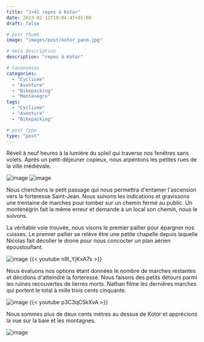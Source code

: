 ```yaml
---
title: "J+41 repos à Kotor"
date: 2023-02-11T19:04:47+01:00
draft: false

# post thumb
image: "images/post/kotor_pano.jpg"

# meta description
description: "repos à Kotor"

# taxonomies
categories:
  - "Cyclisme" 
  - "Aventure" 
  - "Bikepacking"
  - "Monténégro" 
tags:
  - "Cyclisme" 
  - "Aventure" 
  - "Bikepacking" 

# post type
type: "post"
---
```


Réveil à neuf heures à la lumière du soleil qui traverse nos fenêtres sans volets. Après un petit-déjeuner copieux, nous arpentons les petites rues de la ville médiévale. 

![image](../../images/post/kotor_dome.jpg)
![image](../../images/post/kotor_eglise.jpg)

Nous cherchons le petit passage qui nous permettra d'entamer l'ascension vers la forteresse Saint-Jean. Nous suivons les indications et gravissons une trentaine de marches pour tomber sur un chemin fermé au public. Un monténégrin fait la même erreur et demande à un local son chemin, nous le suivons. 

La véritable voie trouvée, nous visons le premier pallier pour épargner nos cuisses. Le premier pallier se relève être une petite chapelle depuis laquelle Nicolas fait décoller le drone pour nous concocter un plan aérien époustouflant. 

![image](../../images/post/kotor_kotor.jpg)
{{< youtube n9l_YjKxA7s >}}

Nous évaluons nos options étant données le nombre de marches restantes et décidons d'atteindre la forteresse. Nous faisons des petits détours parmi les ruines recouvertes de lierres morts. Nathan filme les dernières marches qui portent le total à mille trois cents cinquante.

![image](../../images/post/kotor_montagne3.jpg)
{{< youtube p3C3qC5kXvA >}}

Nous sommes plus de deux cents mètres au dessus de Kotor et apprécions la vue sur la baie et les montagnes. 

![image](../../images/post/kotor_fromager.jpg)
